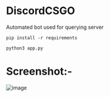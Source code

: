 # DiscordCSGO
 Automated bot used for querying server


```
pip install -r requirements
```
```
python3 app.py
```

# Screenshot:-
![image](https://user-images.githubusercontent.com/30376256/175767422-b6b495fa-0470-4304-bfe1-54ddd1013e7b.png)
